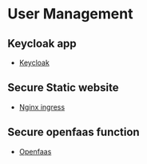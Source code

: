 # User Management

## Keycloak app

- [Keycloak](keycloack/readme.md)


## Secure Static website
- [Nginx ingress](simple-ingress/readme.md)


## Secure openfaas function
- [Openfaas](OpenFaas/readme.md)